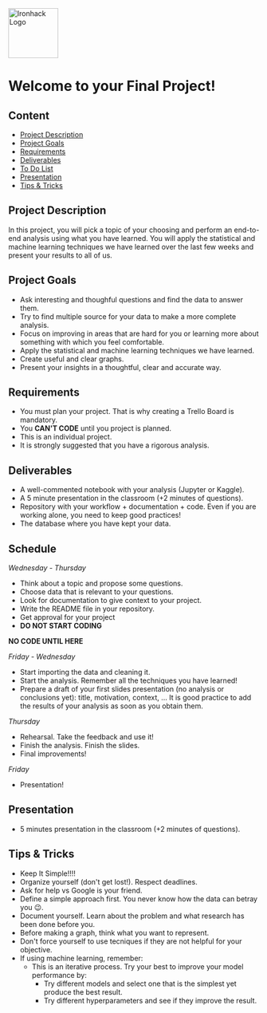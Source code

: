 <img src="https://bit.ly/2VnXWr2" alt="Ironhack Logo" width="100"/>

# Welcome to your Final Project!

## Content
- [Project Description](#project-description)
- [Project Goals](#project-goals)
- [Requirements](#requirements)
- [Deliverables](#deliverables)
- [To Do List](#todolist)
- [Presentation](#presentation)
- [Tips & Tricks](#tips-&-tricks)

<a name="project-description"></a>

## Project Description
In this project, you will pick a topic of your choosing and perform an end-to-end analysis using what you have learned. You will apply the statistical and machine learning techniques we have learned over the last few weeks and present your results to all of us.

<a name="project-goals"></a>

## Project Goals
* Ask interesting and thoughful questions and find the data to answer them.
* Try to find multiple source for your data to make a more complete analysis.
* Focus on improving in areas that are hard for you or learning more about something with which you feel comfortable. 
* Apply the statistical and machine learning techniques we have learned.
* Create useful and clear graphs.
* Present your insights in a thoughtful, clear and accurate way.

<a name="requirements"></a>

## Requirements
* You must plan your project. That is why creating a Trello Board is mandatory.
* You **CAN'T CODE** until you project is planned.
* This is an individual project.
* It is strongly suggested that you have a rigorous analysis. 

<a name="deliverables"></a>

## Deliverables
* A well-commented notebook with your analysis (Jupyter or Kaggle).
* A 5 minute presentation in the classroom (+2 minutes of questions).
* Repository with your workflow + documentation + code. Even if you are working alone, you need to keep good practices!
* The database where you have kept your data.  

<a name="todolist"></a>

## Schedule
*Wednesday - Thursday*
* Think about a topic and propose some questions. 
* Choose data that is relevant to your questions. 
* Look for documentation to give context to your project.
* Write the README file in your repository.
* Get approval for your project 
* **DO NOT START CODING**

**NO CODE UNTIL HERE**

*Friday - Wednesday*
* Start importing the data and cleaning it.
* Start the analysis. Remember all the techniques you have learned!
* Prepare a draft of your first slides presentation (no analysis or conclusions yet): title, motivation, context, ...  It is good practice to add the results of your analysis as soon as you obtain them.

*Thursday*
* Rehearsal. Take the feedback and use it!
* Finish the analysis. Finish the slides.
* Final improvements!

*Friday*
* Presentation!

<a name="presentation"></a>

## Presentation
* 5 minutes presentation in the classroom (+2 minutes of questions).


<a name="tips-&-tricks"></a>

## Tips & Tricks
* Keep It Simple!!!!
* Organize yourself (don't get lost!). Respect deadlines.
* Ask for help vs Google is your friend.
* Define a simple approach first. You never know how the data can betray you 😉.
* Document yourself. Learn about the problem and what research has been done before you.
* Before making a graph, think what you want to represent.
* Don't force yourself to use tecniques if they are not helpful for your objective.
* If using machine learning, remember:
  * This is an iterative process. Try your best to improve your model performance by:
    * Try different models and select one that is the simplest yet produce the best result.
    * Try different hyperparameters and see if they improve the result.
